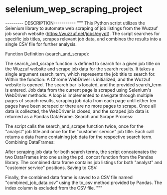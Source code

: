 # selenium_wep_scraping_project
--------- DESCRIPTION-----------
"""
This Python script utilizes the Selenium library to automate web scraping
of job listings from the Wuzzuf job search website (https://wuzzuf.net/jobs/egypt).
The script searches for specific job titles, scrapes relevant job data,
and combines the results into a single CSV file for further analysis.

Function Definition (search_and_scrape):

The search_and_scrape function is defined to search
for a given job title on the Wuzzuf website and scrape job data for the search results.
It takes a single argument search_term, which represents the job title to search for.
Within the function:
A Chrome WebDriver is initialized, and the Wuzzuf website is opened.
The search bar is located, and the provided search_term is entered.
Job data from the current page is scraped using Selenium's WebDriver methods.
A loop is implemented to navigate through multiple pages of search results,
scraping job data from each page until either ten pages have been scraped or there are no more pages to scrape.
Once all data is collected, the WebDriver is closed,
and the scraped job data is returned as a Pandas DataFrame.
Search and Scrape Process:

The script calls the search_and_scrape function twice,
once for the "analyst" job title and once for the "customer service" job title.
Each call returns a data frame containing job data for the respective search term.
Combining DataFrames:

After scraping job data for both search terms,
the script concatenates the two DataFrames into one using the pd. concat function from the Pandas library.
The combined data frame contains job listings for both "analyst" and "customer service" positions.
Saving to CSV:

Finally, the combined data frame is saved to a CSV file named "combined_job_data.csv"
using the to_csv method provided by Pandas. The index column is excluded from the CSV file.
"""
 
